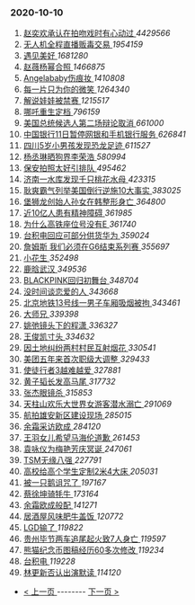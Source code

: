 ### 2020-10-10 
1. [ 赵奕欢承认在拍吻戏时有心动过 ](https://s.weibo.com/weibo?q=%23%E8%B5%B5%E5%A5%95%E6%AC%A2%E6%89%BF%E8%AE%A4%E5%9C%A8%E6%8B%8D%E5%90%BB%E6%88%8F%E6%97%B6%E6%9C%89%E5%BF%83%E5%8A%A8%E8%BF%87%23&Refer=top) *4429566*
1. [ 无人机全程直播贩毒交易 ](https://s.weibo.com/weibo?q=%23%E6%97%A0%E4%BA%BA%E6%9C%BA%E5%85%A8%E7%A8%8B%E7%9B%B4%E6%92%AD%E8%B4%A9%E6%AF%92%E4%BA%A4%E6%98%93%23&Refer=top) *1954159*
1. [ 遇见美好 ](https://s.weibo.com/weibo?q=%E9%81%87%E8%A7%81%E7%BE%8E%E5%A5%BD&Refer=top) *1681280*
1. [ 赵薇杨幂合照 ](https://s.weibo.com/weibo?q=%23%E8%B5%B5%E8%96%87%E6%9D%A8%E5%B9%82%E5%90%88%E7%85%A7%23&Refer=top) *1466875*
1. [ Angelababy伤痕妆 ](https://s.weibo.com/weibo?q=%23Angelababy%E4%BC%A4%E7%97%95%E5%A6%86%23&Refer=top) *1410808*
1. [ 每一片只为你的微笑 ](https://s.weibo.com/weibo?q=%23%E6%AF%8F%E4%B8%80%E7%89%87%E5%8F%AA%E4%B8%BA%E4%BD%A0%E7%9A%84%E5%BE%AE%E7%AC%91%23&topic_ad=1&Refer=top) *1264340*
1. [ 解说娃娃被禁赛 ](https://s.weibo.com/weibo?q=%23%E8%A7%A3%E8%AF%B4%E5%A8%83%E5%A8%83%E8%A2%AB%E7%A6%81%E8%B5%9B%23&Refer=top) *1215517*
1. [ 哪吒重生定档 ](https://s.weibo.com/weibo?q=%23%E5%93%AA%E5%90%92%E9%87%8D%E7%94%9F%E5%AE%9A%E6%A1%A3%23&Refer=top) *796159*
1. [ 美国总统候选人第二场辩论取消 ](https://s.weibo.com/weibo?q=%23%E7%BE%8E%E5%9B%BD%E6%80%BB%E7%BB%9F%E5%80%99%E9%80%89%E4%BA%BA%E7%AC%AC%E4%BA%8C%E5%9C%BA%E8%BE%A9%E8%AE%BA%E5%8F%96%E6%B6%88%23&Refer=top) *661000*
1. [ 中国银行11日暂停网银和手机银行服务 ](https://s.weibo.com/weibo?q=%23%E4%B8%AD%E5%9B%BD%E9%93%B6%E8%A1%8C11%E6%97%A5%E6%9A%82%E5%81%9C%E7%BD%91%E9%93%B6%E5%92%8C%E6%89%8B%E6%9C%BA%E9%93%B6%E8%A1%8C%E6%9C%8D%E5%8A%A1%23&Refer=top) *626841*
1. [ 四川5岁小男孩发现恐龙足迹 ](https://s.weibo.com/weibo?q=%23%E5%9B%9B%E5%B7%9D5%E5%B2%81%E5%B0%8F%E7%94%B7%E5%AD%A9%E5%8F%91%E7%8E%B0%E6%81%90%E9%BE%99%E8%B6%B3%E8%BF%B9%23&Refer=top) *611527*
1. [ 杨丞琳晒狗界李荣浩 ](https://s.weibo.com/weibo?q=%23%E6%9D%A8%E4%B8%9E%E7%90%B3%E6%99%92%E7%8B%97%E7%95%8C%E6%9D%8E%E8%8D%A3%E6%B5%A9%23&Refer=top) *580994*
1. [ 保安拍照太好引排队 ](https://s.weibo.com/weibo?q=%23%E4%BF%9D%E5%AE%89%E6%8B%8D%E7%85%A7%E5%A4%AA%E5%A5%BD%E5%BC%95%E6%8E%92%E9%98%9F%23&Refer=top) *495462*
1. [ 济南一水库发现千只桃花水母 ](https://s.weibo.com/weibo?q=%23%E6%B5%8E%E5%8D%97%E4%B8%80%E6%B0%B4%E5%BA%93%E5%8F%91%E7%8E%B0%E5%8D%83%E5%8F%AA%E6%A1%83%E8%8A%B1%E6%B0%B4%E6%AF%8D%23&Refer=top) *423315*
1. [ 耿爽霸气列举美国倒行逆施10大事实 ](https://s.weibo.com/weibo?q=%23%E8%80%BF%E7%88%BD%E9%9C%B8%E6%B0%94%E5%88%97%E4%B8%BE%E7%BE%8E%E5%9B%BD%E5%80%92%E8%A1%8C%E9%80%86%E6%96%BD10%E5%A4%A7%E4%BA%8B%E5%AE%9E%23&Refer=top) *383025*
1. [ 堡狮龙创始人孙女在韩整形身亡 ](https://s.weibo.com/weibo?q=%23%E5%A0%A1%E7%8B%AE%E9%BE%99%E5%88%9B%E5%A7%8B%E4%BA%BA%E5%AD%99%E5%A5%B3%E5%9C%A8%E9%9F%A9%E6%95%B4%E5%BD%A2%E8%BA%AB%E4%BA%A1%23&Refer=top) *364800*
1. [ 近10亿人患有精神障碍 ](https://s.weibo.com/weibo?q=%23%E8%BF%9110%E4%BA%BF%E4%BA%BA%E6%82%A3%E6%9C%89%E7%B2%BE%E7%A5%9E%E9%9A%9C%E7%A2%8D%23&Refer=top) *361985*
1. [ 为什么高铁座位号没有E ](https://s.weibo.com/weibo?q=%23%E4%B8%BA%E4%BB%80%E4%B9%88%E9%AB%98%E9%93%81%E5%BA%A7%E4%BD%8D%E5%8F%B7%E6%B2%A1%E6%9C%89E%23&Refer=top) *361740*
1. [ 台积电回应可部分供货华为 ](https://s.weibo.com/weibo?q=%E5%8F%B0%E7%A7%AF%E7%94%B5%E5%9B%9E%E5%BA%94%E5%8F%AF%E9%83%A8%E5%88%86%E4%BE%9B%E8%B4%A7%E5%8D%8E%E4%B8%BA&Refer=top) *359024*
1. [ 詹姆斯 我们必须在G6结束系列赛 ](https://s.weibo.com/weibo?q=%E8%A9%B9%E5%A7%86%E6%96%AF%20%E6%88%91%E4%BB%AC%E5%BF%85%E9%A1%BB%E5%9C%A8G6%E7%BB%93%E6%9D%9F%E7%B3%BB%E5%88%97%E8%B5%9B&Refer=top) *355697*
1. [ 小花生 ](https://s.weibo.com/weibo?q=%E5%B0%8F%E8%8A%B1%E7%94%9F&Refer=top) *352498*
1. [ 鹿晗武汉 ](https://s.weibo.com/weibo?q=%23%E9%B9%BF%E6%99%97%E6%AD%A6%E6%B1%89%23&Refer=top) *349536*
1. [ BLACKPINK回归初舞台 ](https://s.weibo.com/weibo?q=%23BLACKPINK%E5%9B%9E%E5%BD%92%E5%88%9D%E8%88%9E%E5%8F%B0%23&Refer=top) *348704*
1. [ 没时间谈恋爱的人 ](https://s.weibo.com/weibo?q=%23%E6%B2%A1%E6%97%B6%E9%97%B4%E8%B0%88%E6%81%8B%E7%88%B1%E7%9A%84%E4%BA%BA%23&Refer=top) *343668*
1. [ 北京地铁13号线一男子车厢吸烟被拘 ](https://s.weibo.com/weibo?q=%23%E5%8C%97%E4%BA%AC%E5%9C%B0%E9%93%8113%E5%8F%B7%E7%BA%BF%E4%B8%80%E7%94%B7%E5%AD%90%E8%BD%A6%E5%8E%A2%E5%90%B8%E7%83%9F%E8%A2%AB%E6%8B%98%23&Refer=top) *343461*
1. [ 大师兄 ](https://s.weibo.com/weibo?q=%E5%A4%A7%E5%B8%88%E5%85%84&Refer=top) *339398*
1. [ 姚弛镜头下的程潇 ](https://s.weibo.com/weibo?q=%23%E5%A7%9A%E5%BC%9B%E9%95%9C%E5%A4%B4%E4%B8%8B%E7%9A%84%E7%A8%8B%E6%BD%87%23&Refer=top) *336327*
1. [ 王俊凯寸头 ](https://s.weibo.com/weibo?q=%23%E7%8E%8B%E4%BF%8A%E5%87%AF%E5%AF%B8%E5%A4%B4%23&Refer=top) *334632*
1. [ 因土地纠纷两村村民互射烟花 ](https://s.weibo.com/weibo?q=%23%E5%9B%A0%E5%9C%9F%E5%9C%B0%E7%BA%A0%E7%BA%B7%E4%B8%A4%E6%9D%91%E6%9D%91%E6%B0%91%E4%BA%92%E5%B0%84%E7%83%9F%E8%8A%B1%23&Refer=top) *330541*
1. [ 美团五年来首次职级大调整 ](https://s.weibo.com/weibo?q=%E7%BE%8E%E5%9B%A2%E4%BA%94%E5%B9%B4%E6%9D%A5%E9%A6%96%E6%AC%A1%E8%81%8C%E7%BA%A7%E5%A4%A7%E8%B0%83%E6%95%B4&Refer=top) *329433*
1. [ 使徒行者3越难越爱 ](https://s.weibo.com/weibo?q=%23%E4%BD%BF%E5%BE%92%E8%A1%8C%E8%80%853%E8%B6%8A%E9%9A%BE%E8%B6%8A%E7%88%B1%23&Refer=top) *327881*
1. [ 黄子韬长发高马尾 ](https://s.weibo.com/weibo?q=%E9%BB%84%E5%AD%90%E9%9F%AC%E9%95%BF%E5%8F%91%E9%AB%98%E9%A9%AC%E5%B0%BE&Refer=top) *317732*
1. [ 张杰眼镜杀 ](https://s.weibo.com/weibo?q=%E5%BC%A0%E6%9D%B0%E7%9C%BC%E9%95%9C%E6%9D%80&Refer=top) *315853*
1. [ 天柱山欢乐大世界女游客潜水溺亡 ](https://s.weibo.com/weibo?q=%E5%A4%A9%E6%9F%B1%E5%B1%B1%E6%AC%A2%E4%B9%90%E5%A4%A7%E4%B8%96%E7%95%8C%E5%A5%B3%E6%B8%B8%E5%AE%A2%E6%BD%9C%E6%B0%B4%E6%BA%BA%E4%BA%A1&Refer=top) *291069*
1. [ 航拍雄安新区建设现场 ](https://s.weibo.com/weibo?q=%23%E8%88%AA%E6%8B%8D%E9%9B%84%E5%AE%89%E6%96%B0%E5%8C%BA%E5%BB%BA%E8%AE%BE%E7%8E%B0%E5%9C%BA%23&Refer=top) *285015*
1. [ 余霜采访欧成 ](https://s.weibo.com/weibo?q=%23%E4%BD%99%E9%9C%9C%E9%87%87%E8%AE%BF%E6%AC%A7%E6%88%90%23&Refer=top) *284120*
1. [ 王羽女儿希望马海伦道歉 ](https://s.weibo.com/weibo?q=%E7%8E%8B%E7%BE%BD%E5%A5%B3%E5%84%BF%E5%B8%8C%E6%9C%9B%E9%A9%AC%E6%B5%B7%E4%BC%A6%E9%81%93%E6%AD%89&Refer=top) *261453*
1. [ 袁咏仪为梅艳芳庆冥诞 ](https://s.weibo.com/weibo?q=%23%E8%A2%81%E5%92%8F%E4%BB%AA%E4%B8%BA%E6%A2%85%E8%89%B3%E8%8A%B3%E5%BA%86%E5%86%A5%E8%AF%9E%23&Refer=top) *247061*
1. [ TSM无缘八强 ](https://s.weibo.com/weibo?q=%23TSM%E6%97%A0%E7%BC%98%E5%85%AB%E5%BC%BA%23&Refer=top) *227791*
1. [ 高校给高个学生定制2米4大床 ](https://s.weibo.com/weibo?q=%23%E9%AB%98%E6%A0%A1%E7%BB%99%E9%AB%98%E4%B8%AA%E5%AD%A6%E7%94%9F%E5%AE%9A%E5%88%B62%E7%B1%B34%E5%A4%A7%E5%BA%8A%23&Refer=top) *205031*
1. [ 被一只鹅诅咒了 ](https://s.weibo.com/weibo?q=%23%E8%A2%AB%E4%B8%80%E5%8F%AA%E9%B9%85%E8%AF%85%E5%92%92%E4%BA%86%23&Refer=top) *197167*
1. [ 蔡徐坤骑牦牛 ](https://s.weibo.com/weibo?q=%23%E8%94%A1%E5%BE%90%E5%9D%A4%E9%AA%91%E7%89%A6%E7%89%9B%23&Refer=top) *173164*
1. [ 余霜欧成般配 ](https://s.weibo.com/weibo?q=%E4%BD%99%E9%9C%9C%E6%AC%A7%E6%88%90%E8%88%AC%E9%85%8D&Refer=top) *141271*
1. [ 居酒屋风味肥牛盖饭 ](https://s.weibo.com/weibo?q=%23%E5%B1%85%E9%85%92%E5%B1%8B%E9%A3%8E%E5%91%B3%E8%82%A5%E7%89%9B%E7%9B%96%E9%A5%AD%23&Refer=top) *120772*
1. [ LGD输了 ](https://s.weibo.com/weibo?q=LGD%E8%BE%93%E4%BA%86&Refer=top) *119822*
1. [ 贵州毕节两车追尾起火致7人身亡 ](https://s.weibo.com/weibo?q=%23%E8%B4%B5%E5%B7%9E%E6%AF%95%E8%8A%82%E4%B8%A4%E8%BD%A6%E8%BF%BD%E5%B0%BE%E8%B5%B7%E7%81%AB%E8%87%B47%E4%BA%BA%E8%BA%AB%E4%BA%A1%23&Refer=top) *119597*
1. [ 熊猫纪念币图稿经历60多次修改 ](https://s.weibo.com/weibo?q=%23%E7%86%8A%E7%8C%AB%E7%BA%AA%E5%BF%B5%E5%B8%81%E5%9B%BE%E7%A8%BF%E7%BB%8F%E5%8E%8660%E5%A4%9A%E6%AC%A1%E4%BF%AE%E6%94%B9%23&Refer=top) *119234*
1. [ 台积电 ](https://s.weibo.com/weibo?q=%E5%8F%B0%E7%A7%AF%E7%94%B5&Refer=top) *119228*
1. [ 林更新否认出演默读 ](https://s.weibo.com/weibo?q=%23%E6%9E%97%E6%9B%B4%E6%96%B0%E5%90%A6%E8%AE%A4%E5%87%BA%E6%BC%94%E9%BB%98%E8%AF%BB%23&Refer=top) *114120* 

- [ < 上一页 ](https://github.com/able8/weibo-hot-record/blob/master/2020-10-09.md) -------- [ 下一页 > ](https://github.com/able8/weibo-hot-record/blob/master/2020-10-11.md)